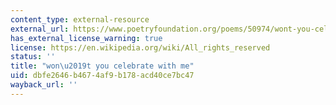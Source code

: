 ```yaml
---
content_type: external-resource
external_url: https://www.poetryfoundation.org/poems/50974/wont-you-celebrate-with-me
has_external_license_warning: true
license: https://en.wikipedia.org/wiki/All_rights_reserved
status: ''
title: "won\u2019t you celebrate with me"
uid: dbfe2646-b467-4af9-b178-acd40ce7bc47
wayback_url: ''
---
```

